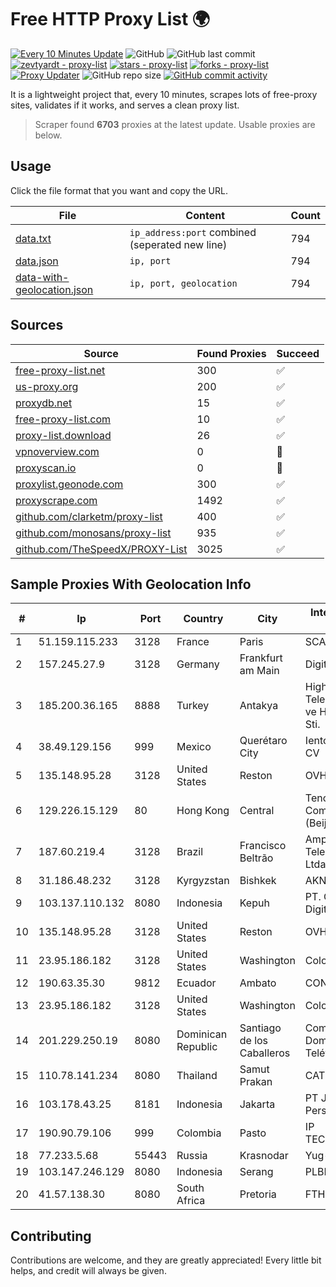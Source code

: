 
# Free HTTP Proxy List 🌍

[![Every 10 Minutes Update](https://github.com/mertguvencli/http-proxy-list/actions/workflows/main.yml/badge.svg?branch=main)](https://github.com/mertguvencli/http-proxy-list/actions/workflows/main.yml)
![GitHub](https://img.shields.io/github/license/mertguvencli/http-proxy-list)
![GitHub last commit](https://img.shields.io/github/last-commit/mertguvencli/http-proxy-list)
[![zevtyardt - proxy-list](https://img.shields.io/static/v1?label=zevtyardt&message=proxy-list&color=blue&logo=github)](https://github.com/zevtyardt/proxy-list "Go to GitHub repo")
[![stars - proxy-list](https://img.shields.io/github/stars/zevtyardt/proxy-list?style=social)](https://github.com/zevtyardt/proxy-list)
[![forks - proxy-list](https://img.shields.io/github/forks/zevtyardt/proxy-list?style=social)](https://github.com/zevtyardt/proxy-list)
[![Proxy Updater](https://github.com/zevtyardt/proxy-list/workflows/Proxy%20Updater/badge.svg)](https://github.com/zevtyardt/proxy-list/actions?query=workflow:"Proxy+Updater")
![GitHub repo size](https://img.shields.io/github/repo-size/zevtyardt/proxy-list)
[![GitHub commit activity](https://img.shields.io/github/commit-activity/m/zevtyardt/proxy-list?logo=commits)](https://github.com/zevtyardt/proxy-list/commits/main)

It is a lightweight project that, every 10 minutes, scrapes lots of free-proxy sites, validates if it works, and serves a clean proxy list.

> Scraper found **6703** proxies at the latest update. Usable proxies are below.

## Usage

Click the file format that you want and copy the URL.

|File|Content|Count|
|----|-------|-----|
|[data.txt](https://raw.githubusercontent.com/mertguvencli/http-proxy-list/main/proxy-list/data.txt)|`ip_address:port` combined (seperated new line)|794|
|[data.json](https://raw.githubusercontent.com/mertguvencli/http-proxy-list/main/proxy-list/data.json)|`ip, port`|794|
|[data-with-geolocation.json](https://raw.githubusercontent.com/mertguvencli/http-proxy-list/main/proxy-list/data-with-geolocation.json)|`ip, port, geolocation`|794|

## Sources

|Source|Found Proxies|Succeed|
|------|-------------|-------|
|[free-proxy-list.net](https://free-proxy-list.net)|300|✅|
|[us-proxy.org](https://www.us-proxy.org)|200|✅|
|[proxydb.net](http://proxydb.net)|15|✅|
|[free-proxy-list.com](https://free-proxy-list.com/?page=&port=&type%5B%5D=http&type%5B%5D=https&up_time=0&search=Search)|10|✅|
|[proxy-list.download](https://www.proxy-list.download/HTTP)|26|✅|
|[vpnoverview.com](https://vpnoverview.com/privacy/anonymous-browsing/free-proxy-servers)|0|🚫|
|[proxyscan.io](https://www.proxyscan.io)|0|🚫|
|[proxylist.geonode.com](https://proxylist.geonode.com/api/proxy-list?limit=300&page=1&sort_by=lastChecked&sort_type=desc&protocols=http,https)|300|✅|
|[proxyscrape.com](https://api.proxyscrape.com/v2/?request=displayproxies&protocol=http&timeout=10000&country=all&ssl=all&anonymity=all)|1492|✅|
|[github.com/clarketm/proxy-list](https://raw.githubusercontent.com/clarketm/proxy-list/master/proxy-list-raw.txt)|400|✅|
|[github.com/monosans/proxy-list](https://raw.githubusercontent.com/monosans/proxy-list/main/proxies/http.txt)|935|✅|
|[github.com/TheSpeedX/PROXY-List](https://raw.githubusercontent.com/TheSpeedX/PROXY-List/master/http.txt)|3025|✅|


## Sample Proxies With Geolocation Info

|#|Ip|Port|Country|City|Internet Service Provider|
|-|--|----|-------|----|-------------------------|
|1|51.159.115.233|3128|France|Paris|SCALEWAY|
|2|157.245.27.9|3128|Germany|Frankfurt am Main|DigitalOcean, LLC|
|3|185.200.36.165|8888|Turkey|Antakya|High Speed Telekomunikasyon ve Hab. Hiz. Ltd. Sti.|
|4|38.49.129.156|999|Mexico|Querétaro City|Ientc S De RL De CV|
|5|135.148.95.28|3128|United States|Reston|OVH SAS|
|6|129.226.15.129|80|Hong Kong|Central|Tencent Cloud Computing (Beijing) Co|
|7|187.60.219.4|3128|Brazil|Francisco Beltrão|Ampernet Telecomunicações Ltda|
|8|31.186.48.232|3128|Kyrgyzstan|Bishkek|AKNET Ltd.|
|9|103.137.110.132|8080|Indonesia|Kepuh|PT. Capoeng Digital Nusantara|
|10|135.148.95.28|3128|United States|Reston|OVH SAS|
|11|23.95.186.182|3128|United States|Washington|ColoCrossing|
|12|190.63.35.30|9812|Ecuador|Ambato|CONECEL|
|13|23.95.186.182|3128|United States|Washington|ColoCrossing|
|14|201.229.250.19|8080|Dominican Republic|Santiago de los Caballeros|Compañía Dominicana de Teléfonos S. A.|
|15|110.78.141.234|8080|Thailand|Samut Prakan|CAT-BB|
|16|103.178.43.25|8181|Indonesia|Jakarta|PT Jaring Solusi Persada|
|17|190.90.79.106|999|Colombia|Pasto|IP TECHNOLOGIES|
|18|77.233.5.68|55443|Russia|Krasnodar|Yug-Link|
|19|103.147.246.129|8080|Indonesia|Serang|PLBNET|
|20|41.57.138.30|8080|South Africa|Pretoria|FTH Scr P10|



## Contributing

Contributions are welcome, and they are greatly appreciated! Every
little bit helps, and credit will always be given.

